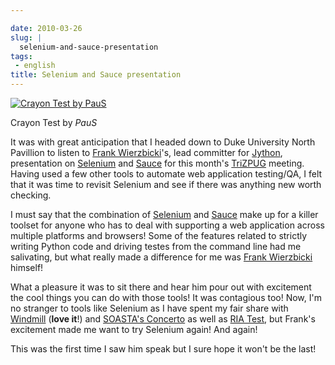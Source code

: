 ```yaml
---

date: 2010-03-26
slug: |
  selenium-and-sauce-presentation
tags:
 - english
title: Selenium and Sauce presentation
---
```


[![Crayon Test by
PauS](http://farm1.static.flickr.com/95/274808215_51854b0261_d.jpg)](http://www.flickr.com/photos/kapkap/274808215/)

Crayon Test by *PauS*

It was with great anticipation that I headed down to Duke University
North Pavillion to listen to [Frank
Wierzbicki](http://fwierzbicki.blogspot.com/)\'s, lead committer for
[Jython](http://jython.org/), presentation on
[Selenium](http://seleniumhq.org/) and [Sauce](http://saucelabs.com/)
for this month's [TriZPUG](http://trizpug.org/) meeting. Having used a
few other tools to automate web application testing/QA, I felt that it
was time to revisit Selenium and see if there was anything new worth
checking.

I must say that the combination of [Selenium](http://seleniumhq.org/)
and [Sauce](http://saucelabs.com/) make up for a killer toolset for
anyone who has to deal with supporting a web application across multiple
platforms and browsers! Some of the features related to strictly writing
Python code and driving testes from the command line had me salivating,
but what really made a difference for me was [Frank
Wierzbicki](http://fwierzbicki.blogspot.com/) himself!

What a pleasure it was to sit there and hear him pour out with
excitement the cool things you can do with those tools! It was
contagious too! Now, I'm no stranger to tools like Selenium as I have
spent my fair share with [Windmill](http://www.getwindmill.com/) (**love
it**!) and [SOASTA's Concerto](http://www.soasta.com/) as well as [RIA
Test](http://www.riatest.com/), but Frank's excitement made me want to
try Selenium again! And again!

This was the first time I saw him speak but I sure hope it won't be the
last!
